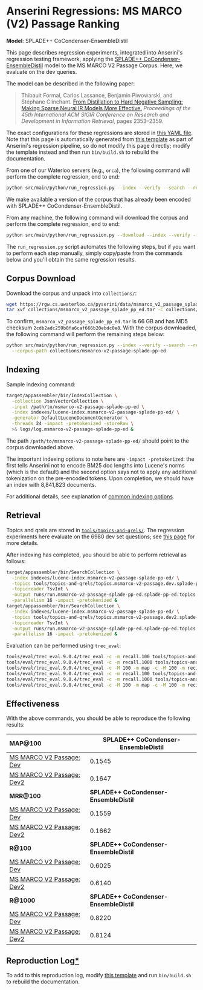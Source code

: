 # Anserini Regressions: MS MARCO (V2) Passage Ranking

**Model**: SPLADE++ CoCondenser-EnsembleDistil

This page describes regression experiments, integrated into Anserini's regression testing framework, applying the [SPLADE++ CoCondenser-EnsembleDistil](https://huggingface.co/naver/splade-cocondenser-ensembledistil) model to the MS MARCO V2 Passage Corpus.
Here, we evaluate on the dev queries.

The model can be described in the following paper:

> Thibault Formal, Carlos Lassance, Benjamin Piwowarski, and Stéphane Clinchant. [From Distillation to Hard Negative Sampling: Making Sparse Neural IR Models More Effective.](https://dl.acm.org/doi/10.1145/3477495.3531857) _Proceedings of the 45th International ACM SIGIR Conference on Research and Development in Information Retrieval_, pages 2353–2359.

The exact configurations for these regressions are stored in [this YAML file](../src/main/resources/regression/msmarco-v2-passage-splade-pp-ed.yaml).
Note that this page is automatically generated from [this template](../src/main/resources/docgen/templates/msmarco-v2-passage-splade-pp-ed.template) as part of Anserini's regression pipeline, so do not modify this page directly; modify the template instead and then run `bin/build.sh` to rebuild the documentation.

From one of our Waterloo servers (e.g., `orca`), the following command will perform the complete regression, end to end:

```bash
python src/main/python/run_regression.py --index --verify --search --regression msmarco-v2-passage-splade-pp-ed
```

We make available a version of the corpus that has already been encoded with SPLADE++ CoCondenser-EnsembleDistil.

From any machine, the following command will download the corpus and perform the complete regression, end to end:

```bash
python src/main/python/run_regression.py --download --index --verify --search --regression msmarco-v2-passage-splade-pp-ed
```

The `run_regression.py` script automates the following steps, but if you want to perform each step manually, simply copy/paste from the commands below and you'll obtain the same regression results.

## Corpus Download

Download the corpus and unpack into `collections/`:

```bash
wget https://rgw.cs.uwaterloo.ca/pyserini/data/msmarco_v2_passage_splade_pp_ed.tar -P collections/
tar xvf collections/msmarco_v2_passage_splade_pp_ed.tar -C collections/
```

To confirm, `msmarco_v2_passage_splade_pp_ed.tar` is 66 GB and has MD5 checksum `2cdb2adc259b8fa6caf666b20ebdc0e8`.
With the corpus downloaded, the following command will perform the remaining steps below:

```bash
python src/main/python/run_regression.py --index --verify --search --regression msmarco-v2-passage-splade-pp-ed \
  --corpus-path collections/msmarco-v2-passage-splade-pp-ed
```

## Indexing

Sample indexing command:

```bash
target/appassembler/bin/IndexCollection \
  -collection JsonVectorCollection \
  -input /path/to/msmarco-v2-passage-splade-pp-ed \
  -index indexes/lucene-index.msmarco-v2-passage-splade-pp-ed/ \
  -generator DefaultLuceneDocumentGenerator \
  -threads 24 -impact -pretokenized -storeRaw \
  >& logs/log.msmarco-v2-passage-splade-pp-ed &
```

The path `/path/to/msmarco-v2-passage-splade-pp-ed/` should point to the corpus downloaded above.

The important indexing options to note here are `-impact -pretokenized`: the first tells Anserini not to encode BM25 doc lengths into Lucene's norms (which is the default) and the second option says not to apply any additional tokenization on the pre-encoded tokens.
Upon completion, we should have an index with 8,841,823 documents.

For additional details, see explanation of [common indexing options](common-indexing-options.md).

## Retrieval

Topics and qrels are stored in [`tools/topics-and-qrels/`](../tools/topics-and-qrels/).
The regression experiments here evaluate on the 6980 dev set questions; see [this page](experiments-msmarco-passage.md) for more details.

After indexing has completed, you should be able to perform retrieval as follows:

```bash
target/appassembler/bin/SearchCollection \
  -index indexes/lucene-index.msmarco-v2-passage-splade-pp-ed/ \
  -topics tools/topics-and-qrels/topics.msmarco-v2-passage.dev.splade-pp-ed.tsv.gz \
  -topicreader TsvInt \
  -output runs/run.msmarco-v2-passage-splade-pp-ed.splade-pp-ed.topics.msmarco-v2-passage.dev.splade-pp-ed.txt \
  -parallelism 16 -impact -pretokenized &
target/appassembler/bin/SearchCollection \
  -index indexes/lucene-index.msmarco-v2-passage-splade-pp-ed/ \
  -topics tools/topics-and-qrels/topics.msmarco-v2-passage.dev2.splade-pp-ed.tsv.gz \
  -topicreader TsvInt \
  -output runs/run.msmarco-v2-passage-splade-pp-ed.splade-pp-ed.topics.msmarco-v2-passage.dev2.splade-pp-ed.txt \
  -parallelism 16 -impact -pretokenized &
```

Evaluation can be performed using `trec_eval`:

```bash
tools/eval/trec_eval.9.0.4/trec_eval -c -m recall.100 tools/topics-and-qrels/qrels.msmarco-v2-passage.dev.txt runs/run.msmarco-v2-passage-splade-pp-ed.splade-pp-ed.topics.msmarco-v2-passage.dev.splade-pp-ed.txt
tools/eval/trec_eval.9.0.4/trec_eval -c -m recall.1000 tools/topics-and-qrels/qrels.msmarco-v2-passage.dev.txt runs/run.msmarco-v2-passage-splade-pp-ed.splade-pp-ed.topics.msmarco-v2-passage.dev.splade-pp-ed.txt
tools/eval/trec_eval.9.0.4/trec_eval -c -M 100 -m map -c -M 100 -m recip_rank tools/topics-and-qrels/qrels.msmarco-v2-passage.dev.txt runs/run.msmarco-v2-passage-splade-pp-ed.splade-pp-ed.topics.msmarco-v2-passage.dev.splade-pp-ed.txt
tools/eval/trec_eval.9.0.4/trec_eval -c -m recall.100 tools/topics-and-qrels/qrels.msmarco-v2-passage.dev2.txt runs/run.msmarco-v2-passage-splade-pp-ed.splade-pp-ed.topics.msmarco-v2-passage.dev2.splade-pp-ed.txt
tools/eval/trec_eval.9.0.4/trec_eval -c -m recall.1000 tools/topics-and-qrels/qrels.msmarco-v2-passage.dev2.txt runs/run.msmarco-v2-passage-splade-pp-ed.splade-pp-ed.topics.msmarco-v2-passage.dev2.splade-pp-ed.txt
tools/eval/trec_eval.9.0.4/trec_eval -c -M 100 -m map -c -M 100 -m recip_rank tools/topics-and-qrels/qrels.msmarco-v2-passage.dev2.txt runs/run.msmarco-v2-passage-splade-pp-ed.splade-pp-ed.topics.msmarco-v2-passage.dev2.splade-pp-ed.txt
```

## Effectiveness

With the above commands, you should be able to reproduce the following results:

| **MAP@100**                                                                                                  | **SPLADE++ CoCondenser-EnsembleDistil**|
|:-------------------------------------------------------------------------------------------------------------|-----------|
| [MS MARCO V2 Passage: Dev](https://microsoft.github.io/msmarco/TREC-Deep-Learning.html)                      | 0.1545    |
| [MS MARCO V2 Passage: Dev2](https://microsoft.github.io/msmarco/TREC-Deep-Learning.html)                     | 0.1647    |
| **MRR@100**                                                                                                  | **SPLADE++ CoCondenser-EnsembleDistil**|
| [MS MARCO V2 Passage: Dev](https://microsoft.github.io/msmarco/TREC-Deep-Learning.html)                      | 0.1559    |
| [MS MARCO V2 Passage: Dev2](https://microsoft.github.io/msmarco/TREC-Deep-Learning.html)                     | 0.1662    |
| **R@100**                                                                                                    | **SPLADE++ CoCondenser-EnsembleDistil**|
| [MS MARCO V2 Passage: Dev](https://microsoft.github.io/msmarco/TREC-Deep-Learning.html)                      | 0.6025    |
| [MS MARCO V2 Passage: Dev2](https://microsoft.github.io/msmarco/TREC-Deep-Learning.html)                     | 0.6140    |
| **R@1000**                                                                                                   | **SPLADE++ CoCondenser-EnsembleDistil**|
| [MS MARCO V2 Passage: Dev](https://microsoft.github.io/msmarco/TREC-Deep-Learning.html)                      | 0.8220    |
| [MS MARCO V2 Passage: Dev2](https://microsoft.github.io/msmarco/TREC-Deep-Learning.html)                     | 0.8124    |

## Reproduction Log[*](reproducibility.md)

To add to this reproduction log, modify [this template](../src/main/resources/docgen/templates/msmarco-v2-passage-splade-pp-ed.template) and run `bin/build.sh` to rebuild the documentation.
